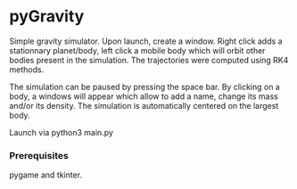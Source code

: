 # pyGravity

Simple gravity simulator. Upon launch, create a window. Right click adds 
a stationnary planet/body, left click a mobile body which will orbit 
other bodies present in the simulation. The trajectories were computed using RK4
methods.

The simulation can be paused by pressing the space bar. By clicking on a body,
a windows will appear which allow to add a name, change its mass and/or its density. 
The simulation is automatically centered on the largest body.

Launch via python3 main.py

### Prerequisites

pygame and tkinter.


